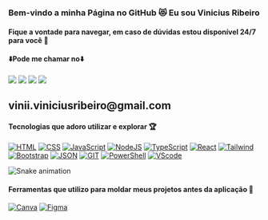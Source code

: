 ### Bem-vindo a minha Página no GitHub 😻 Eu sou Vinicius Ribeiro 
#### Fique a vontade para navegar, em caso de dúvidas estou disponível 24/7 para você 🫵
#### ⬇️Pode me chamar no⬇️

<div> 
    <a href="https://www.linkedin.com/in/vinicius-ribeiro-4690741ba/" target="_blank"><img src="https://img.shields.io/badge/LinkedIn-0077B5?style=for-the-badge&logo=linkedin&logoColor=white" target="_blank"></a>
    <a href="https://wa.me/5511943232223" target="_blank"><img src="https://img.shields.io/badge/WhatsApp-25D366?style=for-the-badge&logo=whatsapp&logoColor=white" target="_blank"></a>
    <a href="www.youtube.com/@Devdebotas" target="_blank"><img src="https://img.shields.io/badge/YouTube-FF0000?style=for-the-badge&logo=youtube&logoColor=white" target="_blank"></a>
    <a href="vinii.viniciusribeiro@gmail.com" target="_blank"><img src="https://img.shields.io/badge/Gmail-D14836?style=for-the-badge&logo=gmail&logoColor=white" target="_blank"></a> 
    <h2>vinii.viniciusribeiro@gmail.com</h2>
</div>

#### Tecnologias que adoro utilizar e explorar 🏆

[![HTML](	https://img.shields.io/badge/HTML-239120?style=for-the-badge&logo=html5&logoColor=white)](#) 
[![CSS](		https://img.shields.io/badge/CSS-239120?&style=for-the-badge&logo=css3&logoColor=white)](#) 
[![JavaScript](	https://img.shields.io/badge/JavaScript-323330?style=for-the-badge&logo=javascript&logoColor=F7DF1E)](#) 
[![NodeJS](	https://img.shields.io/badge/Node.js-43853D?style=for-the-badge&logo=node.js&logoColor=white)](#) 
[![TypeScript](		https://img.shields.io/badge/TypeScript-007ACC?style=for-the-badge&logo=typescript&logoColor=white)](#) 
[![React](	https://img.shields.io/badge/React-20232A?style=for-the-badge&logo=react&logoColor=61DAFB)](#) 
[![Tailwind](		https://img.shields.io/badge/Tailwind_CSS-38B2AC?style=for-the-badge&logo=tailwind-css&logoColor=white)](#) 
[![Bootstrap](	https://img.shields.io/badge/Bootstrap-563D7C?style=for-the-badge&logo=bootstrap&logoColor=white)](#) 
[![JSON](	https://img.shields.io/badge/json%20web%20tokens-323330?style=for-the-badge&logo=json-web-tokens&logoColor=pink)](#) 
[![GIT](	https://img.shields.io/badge/GIT-E44C30?style=for-the-badge&logo=git&logoColor=white)](#) 
[![PowerShell](	https://img.shields.io/badge/powershell-5391FE?style=for-the-badge&logo=powershell&logoColor=white)](#) 
[![VScode](	https://img.shields.io/badge/Made%20for-VSCode-1f425f.svg)](#) 

![Snake animation](https://github.com/LuigiGF/LuigiGF/blob/output/github-contribution-grid-snake.svg)

#### Ferramentas que utilizo para moldar meus projetos antes da aplicação 💅

[![Canva](		https://img.shields.io/badge/Canva-%2300C4CC.svg?&style=for-the-badge&logo=Canva&logoColor=white)](#) 
[![Figma](	https://img.shields.io/badge/Figma-F24E1E?style=for-the-badge&logo=figma&logoColor=white)](#) 


